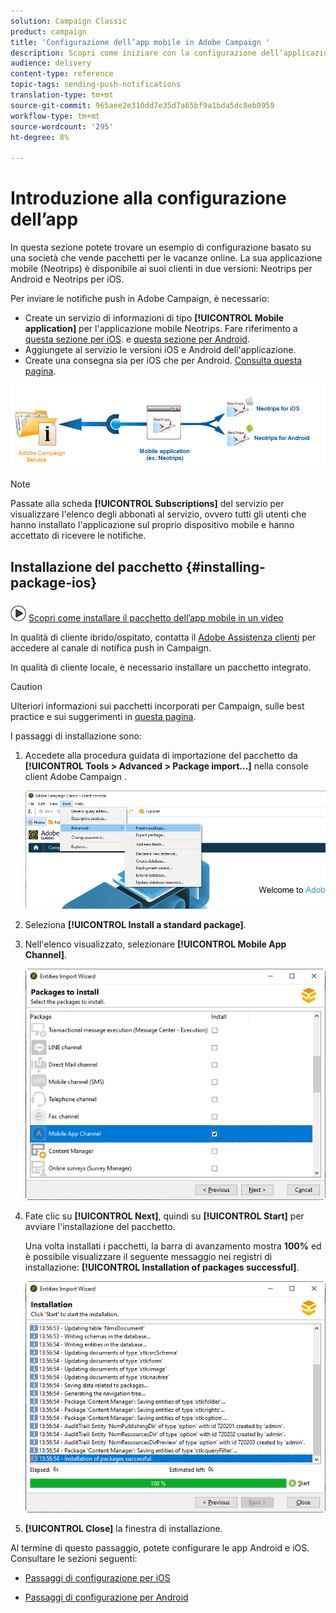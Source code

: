```yaml
---
solution: Campaign Classic
product: campaign
title: 'Configurazione dell’app mobile in Adobe Campaign '
description: Scopri come iniziare con la configurazione dell’applicazione mobile
audience: delivery
content-type: reference
topic-tags: sending-push-notifications
translation-type: tm+mt
source-git-commit: 965aee2e310dd7e35d7a65bf9a1bda5dc8eb0959
workflow-type: tm+mt
source-wordcount: '295'
ht-degree: 8%

---
```



# Introduzione alla configurazione dell’app

In questa sezione potete trovare un esempio di configurazione basato su una società che vende pacchetti per le vacanze online. La sua applicazione mobile (Neotrips) è disponibile ai suoi clienti in due versioni: Neotrips per Android e Neotrips per iOS.

Per inviare le notifiche push in  Adobe Campaign, è necessario:

* Create un servizio di informazioni di tipo **[!UICONTROL Mobile application]** per l&#39;applicazione mobile Neotrips. Fare riferimento a [questa sezione per iOS](../../delivery/using/configuring-the-mobile-application.md#configuring-ios-service). e [questa sezione per Android](../../delivery/using/configuring-the-mobile-application-android.md#configuring-android-service).
* Aggiungete al servizio le versioni iOS e Android dell&#39;applicazione.
* Create una consegna sia per iOS che per Android. [Consulta questa pagina](../../delivery/using/creating-notifications.md).

![](assets/nmac_service_diagram.png)

>[!NOTE]
>
>Passate alla scheda **[!UICONTROL Subscriptions]** del servizio per visualizzare l&#39;elenco degli abbonati al servizio, ovvero tutti gli utenti che hanno installato l&#39;applicazione sul proprio dispositivo mobile e hanno accettato di ricevere le notifiche.

## Installazione del pacchetto {#installing-package-ios}

![](assets/do-not-localize/how-to-video.png) [Scopri come installare il pacchetto dell’app mobile in un video](https://experienceleague.adobe.com/docs/campaign-classic-learn/tutorials/sending-messages/push-channel/installing-the-mobile-app-channel.html?lang=en#sending-messages)

In qualità di cliente ibrido/ospitato, contatta il [ Adobe Assistenza clienti](https://helpx.adobe.com/enterprise/admin-guide.html/enterprise/using/support-for-experience-cloud.ug.html) per accedere al canale di notifica push in Campaign.

In qualità di cliente locale, è necessario installare un pacchetto integrato.

>[!CAUTION]
>
>Ulteriori informazioni sui pacchetti incorporati per Campaign, sulle best practice e sui suggerimenti in [questa pagina](../../installation/using/installing-campaign-standard-packages.md).

I passaggi di installazione sono:

1. Accedete alla procedura guidata di importazione del pacchetto da **[!UICONTROL Tools > Advanced > Package import...]** nella console client Adobe Campaign .

   ![](assets/package_ios.png)

1. Seleziona **[!UICONTROL Install a standard package]**.

1. Nell&#39;elenco visualizzato, selezionare **[!UICONTROL Mobile App Channel]**.

   ![](assets/package_ios_2.png)

1. Fate clic su **[!UICONTROL Next]**, quindi su **[!UICONTROL Start]** per avviare l&#39;installazione del pacchetto.

   Una volta installati i pacchetti, la barra di avanzamento mostra **100%** ed è possibile visualizzare il seguente messaggio nei registri di installazione: **[!UICONTROL Installation of packages successful]**.

   ![](assets/package_ios_3.png)

1. **[!UICONTROL Close]** la finestra di installazione.

Al termine di questo passaggio, potete configurare le app Android e iOS.
Consultare le sezioni seguenti:

* [Passaggi di configurazione per iOS](../../delivery/using/configuring-the-mobile-application.md)

* [Passaggi di configurazione per Android](../../delivery/using/configuring-the-mobile-application-android.md)
